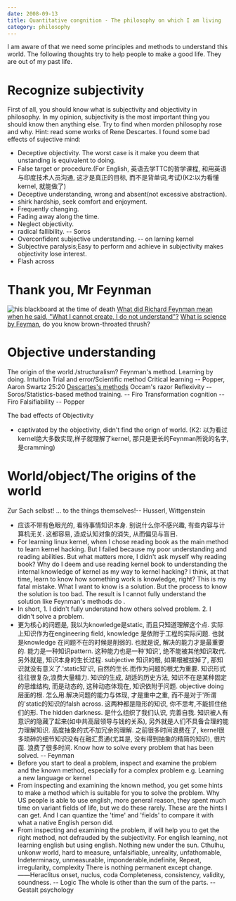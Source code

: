 ```yaml
---
date: 2008-09-13
title: Quantitative congnition - The philosophy on which I am living
category: philosophy
---
```


I am aware of that we need some principles and methods to understand this world.
The following thoughts try to help people to make a good life. They are out of my past life.

# Recognize subjectivity
First of all, you should know what is subjectivity and objectivity in philosophy.
In my opinion, subjectivity is the most important thing you should know then anything else.
Try to find when morden philosophy rose and why. Hint: read some works of Rene Descartes.
I found some bad effects of sujective mind:
* Deceptive objectivity. The worst case is it make you deem that unstanding is equivalent to doing. 
* False target or procedure.(For English, 英语去学TTC的哲学课程, 和用英语与印度技术人员沟通, 这才是真正的目标, 而不是背单词,考试)(K2:以为看懂kernel, 就能做了)
* Deceptive understanding, wrong and absent(not excessive abstraction). 
* shirk hardship, seek comfort and enjoyment.
* Frequently changing.
* Fading away along the time.
* Neglect objectivity.
* radical fallibility. -- Soros
* Overconfident subjective understanding. -- on larning kernel
* Subjective paralysis;Easy to perform and achieve in subjectivity makes objectivity lose interest.
* Flash across

# Thank you, Mr Feynman
![his blackboard at the time of death](http://archives.caltech.edu/pictures/1.10-29.jpg)
[What did Richard Feynman mean when he said, "What I cannot create, I do not understand"?][1]
[What is science by Feyman][2], do you know brown-throated thrush?

[1]: https://www.quora.com/What-did-Richard-Feynman-mean-when-he-said-What-I-cannot-create-I-do-not-understand
[2]: http://profizgl.lu.lv/pluginfile.php/32795/mod_resource/content/0/WHAT_IS_SCIENCE_by_R.Feynman_1966.pdf
[3]: https://en.wikipedia.org/wiki/Discourse_on_the_Method#Part_II:_The_principal_rules_of_the_Method_which_the_Author_has_discovered

# Objective understanding
The origin of the world./structuralism?
Feynman's method.
Learning by doing.
Intuition
Trial and error/Scientific method
Critical learning  -- Popper, Aaron Swartz 25:20
[Descartes's methods][3]
Occam's razor 
Reflexivity -- Soros/Statistics-based method training. -- Firo
Transformation cognition -- Firo
Falsifiability -- Popper

The bad effects of Objectivity
* captivated by the objectivity, didn't find the orign of world. (K2: 以为看过kernel绝大多数实现,样子就理解了kernel, 那只是更长的Feynman所说的名字, 是cramming)

# World/object/The origins of the world
Zur Sach selbst! ... to the things themselves!-- Husserl, Wittgenstein
* 应该不带有色眼光的, 看待事情知识本身. 别说什么你不感兴趣, 有些内容与计算机无关. 这都容易, 造成认知对象的消失, 从而偏见与盲目.
* For learning linux kernel, when I chose reading book as the main method to learn kernel hacking. But I failed because my poor understanding and reading abilities. But what matters more, I didn't ask myself why reading book? Why do I deem and use reading  kernel book to understanding the internal knowledge of kernel as my way to kernel hacking? I think, at that time, learn to know how something work is knowledge, right? This is my fatal mistake. What I want to know is a solution. But the process to know the solution is too bad. The result is I cannot fully understand the solution like Feynman's methods do .
* In short, 1. I didn't fully understand how others solved problem. 2. I didn't solve a problem.
* 更为核心的问题是, 我以为knowledge是static, 而且只知道理解这个点. 实际上知识作为在engineering field, knowledge 是依附于工程的实际问题. 也就是knowledge 在问题不在的时候是削弱的. 也就是说, 解决的能力才是最重要的. 能力是一种知识pattern. 这种能力也是一种'知识', 绝不能被其他知识取代. 另外就是, 知识本身的生长过程.
subjective 知识的根, 如果根被拔掉了, 那知识就没有意义了.'static知'识, 自然的生长.而作为问题的根尤为重要. 知识形式往往很复杂,浪费大量精力. 知识的生成, 胡适的历史方法, 知识不在是某种固定的思维结构, 而是动态的, 这种动态体现在, 知识依附于问题.
objective doing 层面的根. 怎么用.解决问题的能力与体现, 才是重中之重, 而不是对于'所谓的'static的知识的falsh across. 这两种都是隐形的知识, 你不思考,不能抓住他们的形.
The hidden darkness. 是什么组织了我们认识, 完善自我. 知识被人有意识的隐藏了起来(如中共高层领导与钱的关系), 另外就是人们不具备合理的能力理解知识.
高度抽象的式不加冗余的理解. 之前很多时间浪费在了, kernel很多琐碎的细节知识没有在融汇贯通(尤其是, 没有得到抽象的精简的知识), 很片面. 浪费了很多时间.
Know how to solve every problem that has been solved. -- Feynman
* Before you start to deal a problem, inspect and examine the problem and the known method, especially for a complex problem e.g. Learning a new language or kernel
* From inspecting and examining the known method, you get some hints to make a method which is suitable for you to solve the problem. Why US people is able to use english, more general reason, they spent much time on variant fields of life, but we do these rarely. These are the hints I can get. And I can quantize the 'time' and 'fields' to compare it with what a native English person did.
* From inspecting and examining the problem, if will help you to get the right method, not defrauded by the subjectivity. For english learning, not learning english but using english.
Nothing new under the sun.
Cthulhu, unkonw world, hard to measure, unfalsifiable, unreality, unfathomable, Indeterminacy, unmeasurable, imponderable,indefinite, 
Repeat, irregularity, complexity
There is nothing permanent except change. ――Heraclitus
onset, nuclus, coda
Completeness, consistency, validity, soundness. -- Logic
The whole is other than the sum of the parts. --Gestalt psychology
